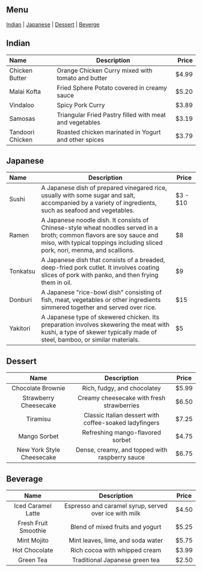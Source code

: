 ## Menu




[Indian](#Indian) | [Japanese](#japanese) | [Dessert](#Dessert) | [Beverge](#Beverage)

## Indian
| Name    | Description                                             | Price |
|:-----------------|---------------------------------------------------------|------:|
| Chicken Butter   | Orange Chicken Curry mixed with tomato and butter       | $4.99 |
| Malai Kofta      | Fried Sphere Potato covered in creamy sauce             | $5.20 |
| Vindaloo         | Spicy Pork Curry                                        | $3.89 |
| Samosas          | Triangular Fried Pastry filled with meat and vegetables | $3.19 |
| Tandoori Chicken | Roasted chicken marinated in Yogurt and other spices    | $3.79 |
## Japanese
| Name  | Description                                                                                                                                                                                         | Price   |
|:------|-----------------------------------------------------------------------------------------------------------------------------------------------------------------------------------------------------|---------|
| Sushi | A Japanese dish of prepared vinegared rice, usually with some sugar and salt, accompanied by a variety of ingredients, such as seafood and vegetables.                                              | $3 - $10 |
|Ramen| A Japanese noodle dish. It consists of Chinese-style wheat noodles served in a broth; common flavors are soy sauce and miso, with typical toppings including sliced pork, nori, menma, and scallions. | $8      |
|Tonkatsu|A Japanese dish that consists of a breaded, deep-fried pork cutlet. It involves coating slices of pork with panko, and then frying them in oil.| $9      |
|Donburi|A Japanese "rice-bowl dish" consisting of fish, meat, vegetables or other ingredients simmered together and served over rice.| $15     |
|Yakitori|A Japanese type of skewered chicken. Its preparation involves skewering the meat with kushi, a type of skewer typically made of steel, bamboo, or similar materials.| $5 |
## Dessert
| Name                        | Description                   | Price   |
|:-----------------------------:|:-----------------------------:|:-------:|
| Chocolate Brownie             | Rich, fudgy, and chocolatey   | $5.99   |
| Strawberry Cheesecake         | Creamy cheesecake with fresh strawberries | $6.50 |
| Tiramisu                      | Classic Italian dessert with coffee-soaked ladyfingers | $7.25 |
| Mango Sorbet                  | Refreshing mango-flavored sorbet | $4.75   |
| New York Style Cheesecake     | Dense, creamy, and topped with raspberry sauce | $6.75 |
## Beverage
| Name                        | Description                   | Price   |
|:-----------------------------:|:-----------------------------:|:-------:|
| Iced Caramel Latte            | Espresso and caramel syrup, served over ice with milk | $4.50 |
| Fresh Fruit Smoothie          | Blend of mixed fruits and yogurt  | $5.25   |
| Mint Mojito                   | Mint leaves, lime, and soda water | $5.75   |
| Hot Chocolate                 | Rich cocoa with whipped cream     | $3.99   |
| Green Tea                     | Traditional Japanese green tea    | $2.50   |


